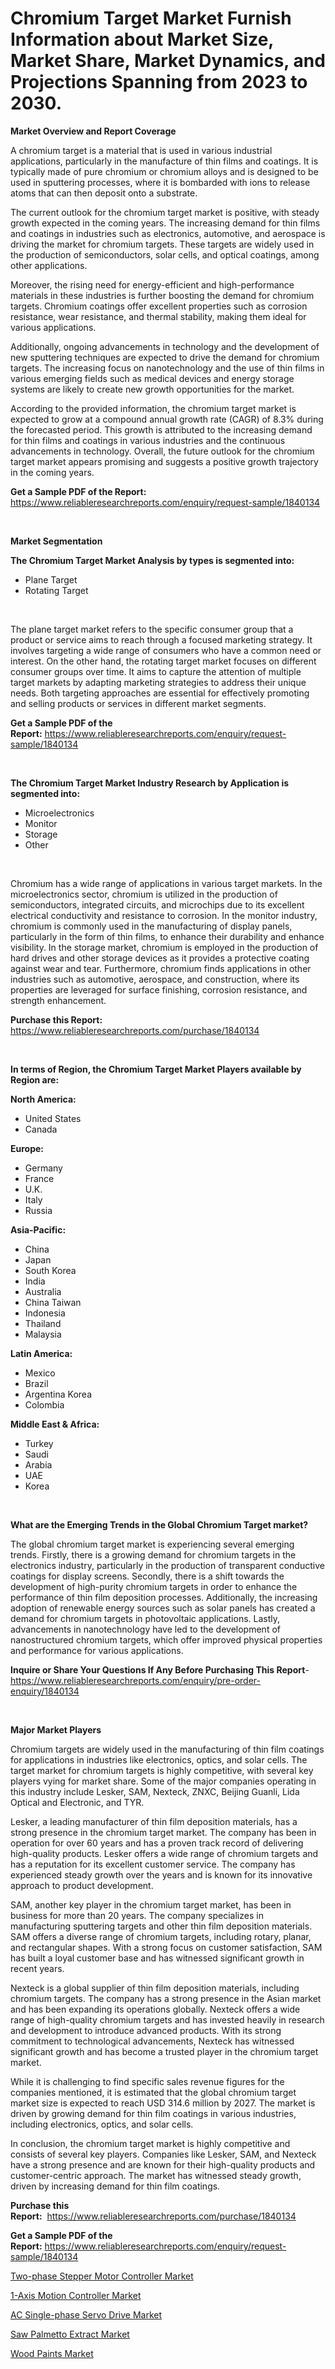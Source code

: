 <p><h1>Chromium Target Market Furnish Information about Market Size, Market Share, Market Dynamics, and Projections Spanning from 2023 to 2030.</h1></p><p><strong>Market Overview and Report Coverage</strong></p>
<p><p>A chromium target is a material that is used in various industrial applications, particularly in the manufacture of thin films and coatings. It is typically made of pure chromium or chromium alloys and is designed to be used in sputtering processes, where it is bombarded with ions to release atoms that can then deposit onto a substrate.</p><p>The current outlook for the chromium target market is positive, with steady growth expected in the coming years. The increasing demand for thin films and coatings in industries such as electronics, automotive, and aerospace is driving the market for chromium targets. These targets are widely used in the production of semiconductors, solar cells, and optical coatings, among other applications.</p><p>Moreover, the rising need for energy-efficient and high-performance materials in these industries is further boosting the demand for chromium targets. Chromium coatings offer excellent properties such as corrosion resistance, wear resistance, and thermal stability, making them ideal for various applications.</p><p>Additionally, ongoing advancements in technology and the development of new sputtering techniques are expected to drive the demand for chromium targets. The increasing focus on nanotechnology and the use of thin films in various emerging fields such as medical devices and energy storage systems are likely to create new growth opportunities for the market.</p><p>According to the provided information, the chromium target market is expected to grow at a compound annual growth rate (CAGR) of 8.3% during the forecasted period. This growth is attributed to the increasing demand for thin films and coatings in various industries and the continuous advancements in technology. Overall, the future outlook for the chromium target market appears promising and suggests a positive growth trajectory in the coming years.</p></p>
<p><strong>Get a Sample PDF of the Report:</strong> <a href="https://www.reliableresearchreports.com/enquiry/request-sample/1840134">https://www.reliableresearchreports.com/enquiry/request-sample/1840134</a></p>
<p>&nbsp;</p>
<p><strong>Market Segmentation</strong></p>
<p><strong>The Chromium Target Market Analysis by types is segmented into:</strong></p>
<p><ul><li>Plane Target</li><li>Rotating Target</li></ul></p>
<p>&nbsp;</p>
<p><p>The plane target market refers to the specific consumer group that a product or service aims to reach through a focused marketing strategy. It involves targeting a wide range of consumers who have a common need or interest. On the other hand, the rotating target market focuses on different consumer groups over time. It aims to capture the attention of multiple target markets by adapting marketing strategies to address their unique needs. Both targeting approaches are essential for effectively promoting and selling products or services in different market segments.</p></p>
<p><strong>Get a Sample PDF of the Report:</strong>&nbsp;<a href="https://www.reliableresearchreports.com/enquiry/request-sample/1840134">https://www.reliableresearchreports.com/enquiry/request-sample/1840134</a></p>
<p>&nbsp;</p>
<p><strong>The Chromium Target Market Industry Research by Application is segmented into:</strong></p>
<p><ul><li>Microelectronics</li><li>Monitor</li><li>Storage</li><li>Other</li></ul></p>
<p>&nbsp;</p>
<p><p>Chromium has a wide range of applications in various target markets. In the microelectronics sector, chromium is utilized in the production of semiconductors, integrated circuits, and microchips due to its excellent electrical conductivity and resistance to corrosion. In the monitor industry, chromium is commonly used in the manufacturing of display panels, particularly in the form of thin films, to enhance their durability and enhance visibility. In the storage market, chromium is employed in the production of hard drives and other storage devices as it provides a protective coating against wear and tear. Furthermore, chromium finds applications in other industries such as automotive, aerospace, and construction, where its properties are leveraged for surface finishing, corrosion resistance, and strength enhancement.</p></p>
<p><strong>Purchase this Report:</strong>&nbsp; <a href="https://www.reliableresearchreports.com/purchase/1840134">https://www.reliableresearchreports.com/purchase/1840134</a></p>
<p>&nbsp;</p>
<p><strong>In terms of Region, the Chromium Target Market Players available by Region are:</strong></p>
<p>
    <p> <strong> North America: </strong>
        <ul>
            <li>United States</li>
            <li>Canada</li>
        </ul>
        </p> 
    <p> <strong> Europe: </strong>
        <ul>
            <li>Germany</li>
            <li>France</li>
            <li>U.K.</li>
            <li>Italy</li>
            <li>Russia</li>
        </ul>
        </p> 
    <p> <strong> Asia-Pacific: </strong>
        <ul>
            <li>China</li>
            <li>Japan</li>
            <li>South Korea</li>
            <li>India</li>
            <li>Australia</li>
            <li>China Taiwan</li>
            <li>Indonesia</li>
            <li>Thailand</li>
            <li>Malaysia</li>
        </ul>
        </p> 
    <p> <strong> Latin America: </strong>
        <ul>
            <li>Mexico</li>
            <li>Brazil</li>
            <li>Argentina Korea</li>
            <li>Colombia</li>
        </ul>
        </p> 
    <p> <strong> Middle East & Africa: </strong>
        <ul>
            <li>Turkey</li>
            <li>Saudi</li>
            <li>Arabia</li>
            <li>UAE</li>
            <li>Korea</li>
        </ul>
    </p>
    </p>
<p>&nbsp;</p>
<p><strong>What are the Emerging Trends in the Global Chromium Target market?</strong></p>
<p><p>The global chromium target market is experiencing several emerging trends. Firstly, there is a growing demand for chromium targets in the electronics industry, particularly in the production of transparent conductive coatings for display screens. Secondly, there is a shift towards the development of high-purity chromium targets in order to enhance the performance of thin film deposition processes. Additionally, the increasing adoption of renewable energy sources such as solar panels has created a demand for chromium targets in photovoltaic applications. Lastly, advancements in nanotechnology have led to the development of nanostructured chromium targets, which offer improved physical properties and performance for various applications.</p></p>
<p><strong>Inquire or Share Your Questions If Any Before Purchasing This Report</strong>- <a href="https://www.reliableresearchreports.com/enquiry/pre-order-enquiry/1840134">https://www.reliableresearchreports.com/enquiry/pre-order-enquiry/1840134</a></p>
<p>&nbsp;</p>
<p><strong>Major Market Players</strong></p>
<p><p>Chromium targets are widely used in the manufacturing of thin film coatings for applications in industries like electronics, optics, and solar cells. The target market for chromium targets is highly competitive, with several key players vying for market share. Some of the major companies operating in this industry include Lesker, SAM, Nexteck, ZNXC, Beijing Guanli, Lida Optical and Electronic, and TYR.</p><p>Lesker, a leading manufacturer of thin film deposition materials, has a strong presence in the chromium target market. The company has been in operation for over 60 years and has a proven track record of delivering high-quality products. Lesker offers a wide range of chromium targets and has a reputation for its excellent customer service. The company has experienced steady growth over the years and is known for its innovative approach to product development.</p><p>SAM, another key player in the chromium target market, has been in business for more than 20 years. The company specializes in manufacturing sputtering targets and other thin film deposition materials. SAM offers a diverse range of chromium targets, including rotary, planar, and rectangular shapes. With a strong focus on customer satisfaction, SAM has built a loyal customer base and has witnessed significant growth in recent years.</p><p>Nexteck is a global supplier of thin film deposition materials, including chromium targets. The company has a strong presence in the Asian market and has been expanding its operations globally. Nexteck offers a wide range of high-quality chromium targets and has invested heavily in research and development to introduce advanced products. With its strong commitment to technological advancements, Nexteck has witnessed significant growth and has become a trusted player in the chromium target market.</p><p>While it is challenging to find specific sales revenue figures for the companies mentioned, it is estimated that the global chromium target market size is expected to reach USD 314.6 million by 2027. The market is driven by growing demand for thin film coatings in various industries, including electronics, optics, and solar cells.</p><p>In conclusion, the chromium target market is highly competitive and consists of several key players. Companies like Lesker, SAM, and Nexteck have a strong presence and are known for their high-quality products and customer-centric approach. The market has witnessed steady growth, driven by increasing demand for thin film coatings.</p></p>
<p><strong>Purchase this Report:</strong>&nbsp;&nbsp;<a href="https://www.reliableresearchreports.com/purchase/1840134">https://www.reliableresearchreports.com/purchase/1840134</a></p>
<p></p>
<p><strong>Get a Sample PDF of the Report:</strong>&nbsp;<a href="https://www.reliableresearchreports.com/enquiry/request-sample/1840134">https://www.reliableresearchreports.com/enquiry/request-sample/1840134</a></p>
<p><p><a href="https://medium.com/@miningmaster/two-phase-stepper-motor-controller-market-comprehensive-assessment-by-type-application-and-c6a72de90e6e">Two-phase Stepper Motor Controller Market</a></p><p><a href="https://medium.com/@altcoinartist/1-axis-motion-controller-market-analysis-and-sze-forecasted-for-period-from-2023-to-2030-6210a514ef8b">1-Axis Motion Controller Market</a></p><p><a href="https://medium.com/@blockchainbaron55/analyzing-ac-single-phase-servo-drive-market-global-industry-perspective-and-forecast-2023-to-9f6892bebe21">AC Single-phase Servo Drive Market</a></p><p><a href="https://github.com/marloy8/Market-Research-Report-List-1/blob/main/saw-palmetto-extract-market.md">Saw Palmetto Extract Market</a></p><p><a href="https://github.com/mahnoor2003/Market-Research-Report-List-1/blob/main/wood-paints-market.md">Wood Paints Market</a></p></p>